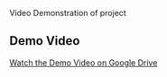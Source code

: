 Video Demonstration of project
## Demo Video
[Watch the Demo Video on Google Drive](https://drive.google.com/file/d/1ppuQsGJ_t0fezMKFOAbSzbGJDeqp5_DR/view?usp=drivesdk)
